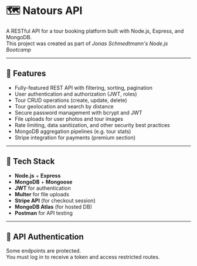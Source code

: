 # 🗺️ Natours API

A RESTful API for a tour booking platform built with Node.js, Express, and MongoDB.  
This project was created as part of _Jonas Schmedtmann's Node.js Bootcamp_

---

## 🚀 Features

- Fully-featured REST API with filtering, sorting, pagination
- User authentication and authorization (JWT, roles)
- Tour CRUD operations (create, update, delete)
- Tour geolocation and search by distance
- Secure password management with bcrypt and JWT
- File uploads for user photos and tour images
- Rate limiting, data sanitization, and other security best practices
- MongoDB aggregation pipelines (e.g. tour stats)
- Stripe integration for payments (premium section)

---

## 🧱 Tech Stack

- **Node.js** + **Express**
- **MongoDB** + **Mongoose**
- **JWT** for authentication
- **Multer** for file uploads
- **Stripe API** (for checkout session)
- **MongoDB Atlas** (for hosted DB)
- **Postman** for API testing

---

## 🔐 API Authentication

Some endpoints are protected.  
You must log in to receive a token and access restricted routes.
